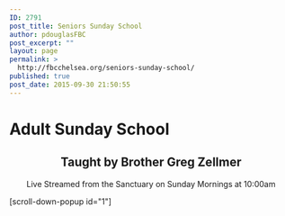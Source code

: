 ```yaml
---
ID: 2791
post_title: Seniors Sunday School
author: pdouglasFBC
post_excerpt: ""
layout: page
permalink: >
  http://fbcchelsea.org/seniors-sunday-school/
published: true
post_date: 2015-09-30 21:50:55
---
```

<h1>Adult Sunday School</h1><h2 style="text-align: center;">Taught by Brother <strong>Greg Zellmer</strong></h2>
<p style="text-align:center;">Live Streamed from the Sanctuary on Sunday Mornings at 10:00am</p>












[scroll-down-popup id="1"]